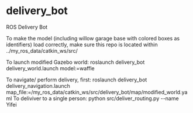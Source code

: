 # delivery_bot
ROS Delivery Bot

To make the model (including willow garage base with colored boxes as identifiers) load correctly, make sure this repo is located within ../my_ros_data/catkin_ws/src/

To launch modified Gazebo world: roslaunch delivery_bot delivery_world.launch model:=waffle

To navigate/ perform delivery, first: roslaunch delivery_bot delivery_navigation.launch map_file:=/my_ros_data/catkin_ws/src/delivery_bot/map/modified_world.yaml
To deliviver to a single person: python src/deliver_routing.py --name Yifei